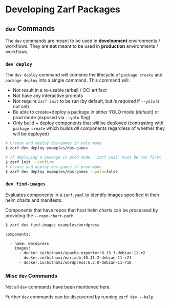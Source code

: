 # Developing Zarf Packages

## `dev` Commands

The `dev` commands are meant to be used in **development** environments / workflows. They are **not** meant to be used in **production** environments / workflows.

### `dev deploy`

The `dev deploy` command will combine the lifecycle of `package create` and `package deploy` into a single command. This command will:

- Not result in a re-usable tarball / OCI artifact
- Not have any interactive prompts
- Not require `zarf init` to be run (by default, but _is required_ if `--yolo` is not set)
- Be able to create+deploy a package in either YOLO mode (default) or prod mode (exposed via `--yolo` flag)
- Only build + deploy components that _will_ be deployed (contrasting with `package create` which builds _all_ components regardless of whether they will be deployed)

```bash
# Create and deploy dos-games in yolo mode
$ zarf dev deploy examples/dos-games
```

```bash
# If deploying a package in prod mode, `zarf init` must be run first
$ zarf init --confirm
# Create and deploy dos-games in prod mode
$ zarf dev deploy examples/dos-games --yolo=false
```

### `dev find-images`

Evaluates components in a `zarf.yaml` to identify images specified in their helm charts and manifests.

Components that have repos that host helm charts can be processed by providing the `--repo-chart-path`.

```bash
$ zarf dev find-images examples/wordpress

components:

  - name: wordpress
    images:
      - docker.io/bitnami/apache-exporter:0.13.3-debian-11-r2
      - docker.io/bitnami/mariadb:10.11.2-debian-11-r21
      - docker.io/bitnami/wordpress:6.2.0-debian-11-r18
```

### Misc `dev` Commands

Not all `dev` commands have been mentioned here.

Further `dev` commands can be discovered by running `zarf dev --help`.
